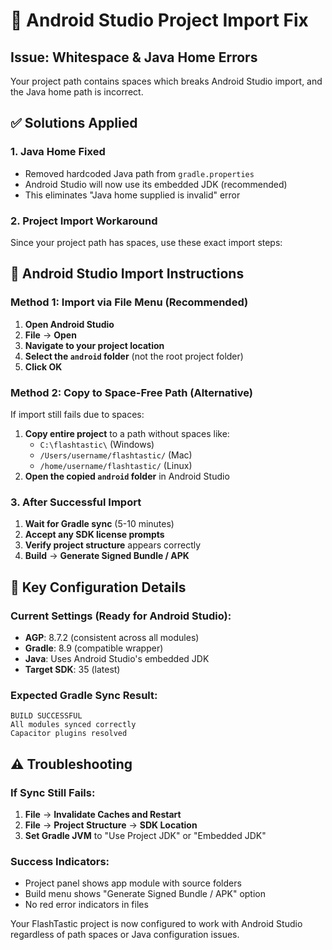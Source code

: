 # 🎯 Android Studio Project Import Fix

## Issue: Whitespace & Java Home Errors
Your project path contains spaces which breaks Android Studio import, and the Java home path is incorrect.

## ✅ Solutions Applied

### 1. Java Home Fixed
- Removed hardcoded Java path from `gradle.properties`  
- Android Studio will now use its embedded JDK (recommended)
- This eliminates "Java home supplied is invalid" error

### 2. Project Import Workaround
Since your project path has spaces, use these exact import steps:

## 🚀 Android Studio Import Instructions

### Method 1: Import via File Menu (Recommended)
1. **Open Android Studio**
2. **File** → **Open**
3. **Navigate to your project location**
4. **Select the `android` folder** (not the root project folder)
5. **Click OK**

### Method 2: Copy to Space-Free Path (Alternative)
If import still fails due to spaces:
1. **Copy entire project** to a path without spaces like:
   - `C:\flashtastic\` (Windows)
   - `/Users/username/flashtastic/` (Mac)
   - `/home/username/flashtastic/` (Linux)
2. **Open the copied `android` folder** in Android Studio

### 3. After Successful Import
1. **Wait for Gradle sync** (5-10 minutes)
2. **Accept any SDK license prompts**
3. **Verify project structure** appears correctly
4. **Build** → **Generate Signed Bundle / APK**

## 🔧 Key Configuration Details

### Current Settings (Ready for Android Studio):
- **AGP**: 8.7.2 (consistent across all modules)
- **Gradle**: 8.9 (compatible wrapper)
- **Java**: Uses Android Studio's embedded JDK
- **Target SDK**: 35 (latest)

### Expected Gradle Sync Result:
```
BUILD SUCCESSFUL
All modules synced correctly
Capacitor plugins resolved
```

## ⚠️ Troubleshooting

### If Sync Still Fails:
1. **File** → **Invalidate Caches and Restart**
2. **File** → **Project Structure** → **SDK Location**
3. **Set Gradle JVM** to "Use Project JDK" or "Embedded JDK"

### Success Indicators:
- Project panel shows app module with source folders
- Build menu shows "Generate Signed Bundle / APK" option
- No red error indicators in files

Your FlashTastic project is now configured to work with Android Studio regardless of path spaces or Java configuration issues.